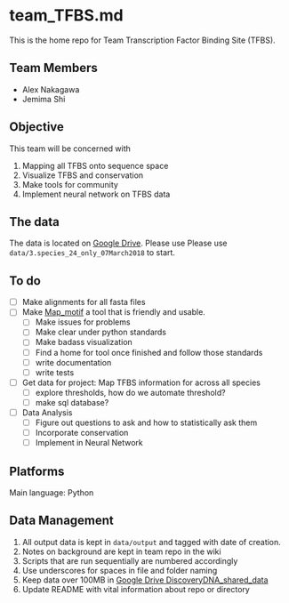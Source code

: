 # team_TFBS.md

This is the home repo for Team Transcription Factor Binding Site (TFBS). 

## Team Members

- Alex Nakagawa
- Jemima Shi

## Objective 

This team will be concerned with 

1. Mapping all TFBS onto sequence space
2. Visualize TFBS and conservation
3. Make tools for community
4. Implement neural network on TFBS data

## The data

The data is located on [Google Drive](https://drive.google.com/open?id=1kAh9NPg0gin4KIYvdz2Czi1LCQ2Js06X). Please use Please use `data/3.species_24_only_07March2018` to start.

## To do 

- [ ] Make alignments for all fasta files
- [ ] Make [Map_motif](https://github.com/iamciera/map_motif) a tool that is friendly and usable. 
    -  [ ] Make issues for problems 
    -  [ ] Make clear under python standards
    -  [ ] Make badass visualization
    -  [ ] Find a home for tool once finished and follow those standards
    -  [ ] write documentation
    -  [ ] write tests
-  [ ]  Get data for project: Map TFBS information for across all species
    -  [ ] explore thresholds, how do we automate threshold?
    -  [ ] make sql database?
- [ ] Data Analysis
    - [ ] Figure out questions to ask and how to statistically ask them
    - [ ] Incorporate conservation
    - [ ] Implement in Neural Network

## Platforms

Main language: Python

## Data Management

1. All output data is kept in `data/output` and tagged with date of creation. 
2. Notes on background are kept in team repo in the wiki
3. Scripts that are run sequentially are numbered accordingly
5. Use underscores for spaces in file and folder naming
6. Keep data over 100MB in [Google Drive DiscoveryDNA_shared_data](https://drive.google.com/open?id=1kAh9NPg0gin4KIYvdz2Czi1LCQ2Js06X)
7. Update README with vital information about repo or directory
